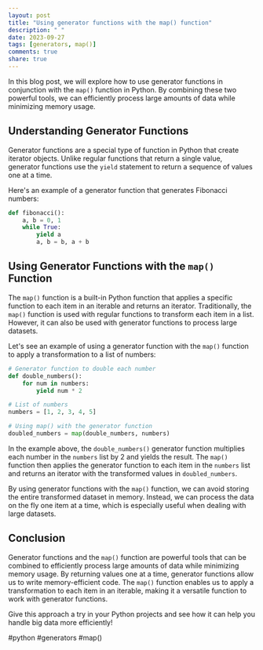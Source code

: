 ```yaml
---
layout: post
title: "Using generator functions with the map() function"
description: " "
date: 2023-09-27
tags: [generators, map()]
comments: true
share: true
---
```


In this blog post, we will explore how to use generator functions in conjunction with the `map()` function in Python. By combining these two powerful tools, we can efficiently process large amounts of data while minimizing memory usage.

## Understanding Generator Functions

Generator functions are a special type of function in Python that create iterator objects. Unlike regular functions that return a single value, generator functions use the `yield` statement to return a sequence of values one at a time.

Here's an example of a generator function that generates Fibonacci numbers:

```python
def fibonacci():
    a, b = 0, 1
    while True:
        yield a
        a, b = b, a + b
```

## Using Generator Functions with the `map()` Function

The `map()` function is a built-in Python function that applies a specific function to each item in an iterable and returns an iterator. Traditionally, the `map()` function is used with regular functions to transform each item in a list. However, it can also be used with generator functions to process large datasets.

Let's see an example of using a generator function with the `map()` function to apply a transformation to a list of numbers:

```python
# Generator function to double each number
def double_numbers():
    for num in numbers:
        yield num * 2

# List of numbers
numbers = [1, 2, 3, 4, 5]

# Using map() with the generator function
doubled_numbers = map(double_numbers, numbers)
```

In the example above, the `double_numbers()` generator function multiplies each number in the `numbers` list by 2 and yields the result. The `map()` function then applies the generator function to each item in the `numbers` list and returns an iterator with the transformed values in `doubled_numbers`.

By using generator functions with the `map()` function, we can avoid storing the entire transformed dataset in memory. Instead, we can process the data on the fly one item at a time, which is especially useful when dealing with large datasets.

## Conclusion

Generator functions and the `map()` function are powerful tools that can be combined to efficiently process large amounts of data while minimizing memory usage. By returning values one at a time, generator functions allow us to write memory-efficient code. The `map()` function enables us to apply a transformation to each item in an iterable, making it a versatile function to work with generator functions.

Give this approach a try in your Python projects and see how it can help you handle big data more efficiently!

#python #generators #map()